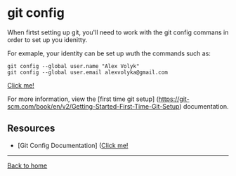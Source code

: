 # git config

When firtst setting up git, you'll need to work with the git config commans in order to set up you idenitty.

For exmaple, your identity can be set up wuth the commands such as:

```
git config --global user.name "Alex Volyk"
git config --global user.email alexvolyka@gmail.com

```
[Click me!](https://www.youtube.com/watch?v=HUBNt18RFbo)

For more information, view the [first time git setup] (https://git-scm.com/book/en/v2/Getting-Started-First-Time-Git-Setup) documentation.

## Resources

- [Git Config Documentation] ([Click me!](https://www.youtube.com/watch?v=HUBNt18RFbo)

---

[Back to home](../README.md)